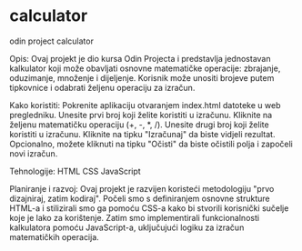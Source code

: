 # calculator
odin project calculator

Opis:
Ovaj projekt je dio kursa Odin Projecta i predstavlja jednostavan kalkulator koji može obavljati osnovne matematičke operacije: zbrajanje, oduzimanje, množenje i dijeljenje. Korisnik može unositi brojeve putem tipkovnice i odabrati željenu operaciju za izračun.

Kako koristiti:
Pokrenite aplikaciju otvaranjem index.html datoteke u web pregledniku.
Unesite prvi broj koji želite koristiti u izračunu.
Kliknite na željenu matematičku operaciju (+, -, *, /).
Unesite drugi broj koji želite koristiti u izračunu.
Kliknite na tipku "Izračunaj" da biste vidjeli rezultat.
Opcionalno, možete kliknuti na tipku "Očisti" da biste očistili polja i započeli novi izračun.

Tehnologije:
HTML
CSS
JavaScript

Planiranje i razvoj:
Ovaj projekt je razvijen koristeći metodologiju "prvo dizajniraj, zatim kodiraj". Počeli smo s definiranjem osnovne strukture HTML-a i stilizirali smo ga pomoću CSS-a kako bi stvorili korisnički sučelje koje je lako za korištenje. Zatim smo implementirali funkcionalnosti kalkulatora pomoću JavaScript-a, uključujući logiku za izračun matematičkih operacija.